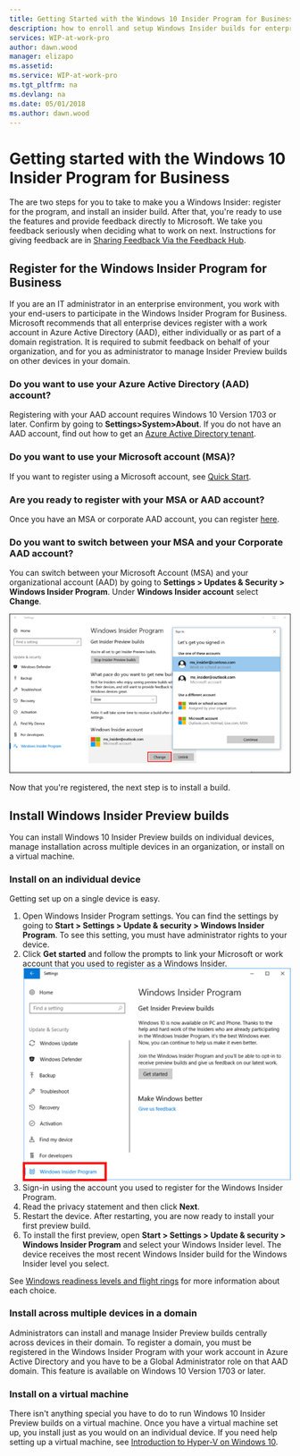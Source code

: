```yaml
---
title: Getting Started with the Windows 10 Insider Program for Business
description: how to enroll and setup Windows Insider builds for enterprise client devices.
services: WIP-at-work-pro
author: dawn.wood
manager: elizapo
ms.assetid: 
ms.service: WIP-at-work-pro
ms.tgt_pltfrm: na
ms.devlang: na
ms.date: 05/01/2018
ms.author: dawn.wood
---
```


# Getting started with the Windows 10 Insider Program for Business
The are two steps for you to take to make you a Windows Insider: register for the program, and install an insider build. After that, you're ready to use the features and provide feedback directly to Microsoft. We take you feedback seriously when deciding what to work on next. Instructions for giving feedback are in [Sharing Feedback Via the Feedback Hub](wip-4-biz-feedback-hub-md).

## Register for the Windows Insider Program for Business
If you are an IT administrator in an enterprise environment, you work with your end-users to participate in the Windows Insider Program for Business. Microsoft recommends that all enterprise devices register with a work account in Azure Active Directory (AAD), either individually or as part of a domain registration. It is required to submit feedback on behalf of your organization, and for you as administrator to manage Insider Preview builds on other devices in your domain.

### <b>Do you want to use your Azure Active Directory (AAD) account?</b>
Registering with your AAD account requires Windows 10 Version 1703 or later. Confirm by going to <b>Settings>System>About</b>. If you do not have an AAD account, find out how to get an [Azure Active Directory tenant](https://docs.microsoft.com/azure/active-directory/develop/active-directory-howto-tenant).

### <b>Do you want to use your Microsoft account (MSA)?</b>
If you want to register using a Microsoft account, see [Quick Start](https://insider.windows.com/en-us/getting-started).

### <b>Are you ready to register with your MSA or AAD account?</b>
Once you have an MSA or corporate AAD account, you can register [here](https://insider.windows.com/en-us/register/). 

### <b>Do you want to switch between your MSA and your Corporate AAD account?</b>
You can switch between your Microsoft Account (MSA) and your organizational account (AAD) by going to <b>Settings > Updates & Security > Windows Insider Program</b>. Under <b>Windows Insider account</b> select <b>Change</b>.

![alt text](images/waas-wipfb-change-user.png "switch between accounts")

Now that you're registered, the next step is to install a build. 

## Install Windows Insider Preview builds
You can install Windows 10 Insider Preview builds on individual devices, manage installation across multiple devices in an organization, or install on a virtual machine. 

### <b>Install on an individual device</b>
Getting set up on a single device is easy. 
1. Open Windows Insider Program settings. You can find the settings by going to <b>Start > Settings > Update & security > Windows Insider Program</b>. To see this setting, you must have administrator rights to your device.
2. Click <b>Get started</b> and follow the prompts to link your Microsoft or work account that you used to register as a Windows Insider. 
![alt text](images/wip4biz_prompts.png "Get started button for installing WIP builds")
3. Sign-in using the account you used to register for the Windows Insider Program.
4. Read the privacy statement and then click <b>Next</b>.
5. Restart the device. After restarting, you are now ready to install your first preview build.
6. To install the first preview, open <b>Start > Settings > Update & security > Windows Insider Program</b> and select your Windows Insider level. The device receives the most recent Windows Insider build for the Windows Insider level you select. 

See [Windows readiness levels and flight rings](wip-4-biz-flight-levels-and-rings.md) for more information about each choice. 

### <b>Install across multiple devices in a domain</b>
Administrators can install and manage Insider Preview builds centrally across devices in their domain. To register a domain, you must be registered in the Windows Insider Program with your work account in Azure Active Directory and you have to be a Global Administrator role on that AAD domain. This feature is available on Windows 10 Version 1703 or later. 

### <b>Install on a virtual machine</b>
There isn't anything special you have to do to run Windows 10 Insider Preview builds on a virtual machine. Once you have a virtual machine set up, you install just as you would on an individual device. If you need help setting up a virtual machine, see [Introduction to Hyper-V on Windows 10](https://docs.microsoft.com/virtualization/hyper-v-on-windows/about/).

